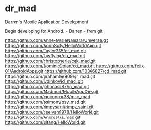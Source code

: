 # dr_mad
Darren's Mobile Application Development

Begin developing for Android. - Darren - from git

https://github.com/Anne-MarieNamara/Universe.git
https://github.com/AodhSully/HelloWorldApp.git
https://github.com/Taylor365/ct_mad.git
https://github.com/lowflying/ch_mad.git
https://github.com/christopherie/cgk_mad.git
https://github.com/DominicDolan/dd_mad.git
https://github.com/Felix-01/AndroidApps.git
https://github.com/10366827/gd_mad.git
https://github.com/grahamlee909/gr_mad.git
https://github.com/ivdinkov/id_madi.git
https://github.com/johnnash87/jn_mad.git
https://github.com/Madmurt/MobileAppDev.git
https://github.com/moconnor38/moc_mad
https://github.com/psimony/psy_mad.git
https://github.com/rimpysaini/rimpy_saini.git
https://github.com/cselvam1978/HelloWorld.git
https://github.com/Aneres/ss_mad.git
https://github.com/ultang/HelloWorld.git

